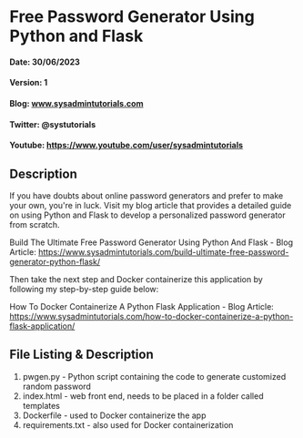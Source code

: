 # Free Password Generator Using Python and Flask
#### Date: 30/06/2023
#### Version: 1
#### Blog: www.sysadmintutorials.com
#### Twitter: @systutorials
#### Youtube: https://www.youtube.com/user/sysadmintutorials

## Description

If you have doubts about online password generators and prefer to make your own, you're in luck. Visit my blog article that provides a detailed guide on using Python and Flask to develop a personalized password generator from scratch.

Build The Ultimate Free Password Generator Using Python And Flask - Blog Article: https://www.sysadmintutorials.com/build-ultimate-free-password-generator-python-flask/

Then take the next step and Docker containerize this application by following my step-by-step guide below:

How To Docker Containerize A Python Flask Application - Blog Article: https://www.sysadmintutorials.com/how-to-docker-containerize-a-python-flask-application/

## File Listing & Description
1. pwgen.py - Python script containing the code to generate customized random password
2. index.html - web front end, needs to be placed in a folder called templates
3. Dockerfile - used to Docker containerize the app
4. requirements.txt - also used for Docker containerization
